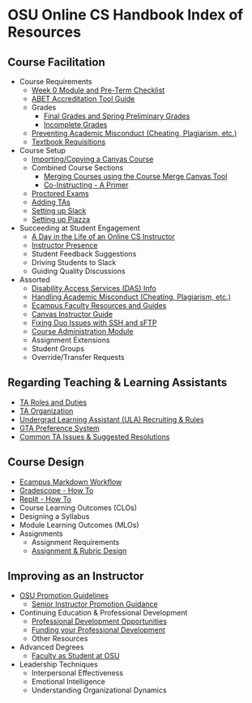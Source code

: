 # OSU Online CS Handbook Index of Resources

## Course Facilitation

- Course Requirements
  - [Week 0 Module and Pre-Term Checklist](Week0List.html)
  - [ABET Accreditation Tool Guide](ABETGuide.html)
  - Grades
    - [Final Grades and Spring Preliminary Grades](IssuingGrades.html)
    - [Incomplete Grades](Incompletes.html)
  - [Preventing Academic Misconduct (Cheating, Plagiarism, etc.)](PreventingAcademicMisconduct.html)
  - [Textbook Requisitions](https://ecampus.oregonstate.edu/faculty/manual/textbook.htm)
- Course Setup
  - [Importing/Copying a Canvas Course](https://ecampus.oregonstate.edu/faculty/canvas/QuickReference-ImportYourCourseContent.pdf)
  - Combined Course Sections
    - [Merging Courses using the Course Merge Canvas Tool](CourseMerge.html)
    - [Co-Instructing - A Primer](CoinstructingPrimer.html)
  - [Proctored Exams](ProctoredExams.html)
  - [Adding TAs](https://ecampus.oregonstate.edu/faculty/canvas/QuickReference-ManageAssistants.pdf)
  - [Setting up Slack](SlackSetup.html)
  - [Setting up Piazza](PiazzaSetup.html)
- Succeeding at Student Engagement
  - [A Day in the Life of an Online CS Instructor](DayInTheLife.html)
  - [Instructor Presence](InstructorPresence.html)
  - Student Feedback Suggestions
  - Driving Students to Slack
  - Guiding Quality Discussions
- Assorted
  - [Disability Access Services (DAS) Info](DAS.html)
  - [Handling Academic Misconduct (Cheating, Plagiarism, etc.)](HandlingAcademicMisconduct.html)
  - [Ecampus Faculty Resources and Guides](https://ecampus.oregonstate.edu/faculty/canvas/)
  - [Canvas Instructor Guide](https://community.canvaslms.com/docs/DOC-10460)
  - [Fixing Duo Issues with SSH and sFTP](sshKeyGuides.html)
  - [Course Administration Module](CourseAdminModule.html)
  - Assignment Extensions
  - Student Groups
  - Override/Transfer Requests

## Regarding Teaching & Learning Assistants

- [TA Roles and Duties](TARolesDuties.html)
- [TA Organization](TAOrganization.html)
- [Undergrad Learning Assistant (ULA) Recruiting & Rules](LearningAssistants.html)
- [GTA Preference System](GTAPreferences.html)
- [Common TA Issues & Suggested Resolutions](TAIssues.html)

## Course Design

- [Ecampus Markdown Workflow](MarkdownWorkflow.html)
- [Gradescope - How To](Gradescope.html)
- [Replit - How To](Replit.html)
- Course Learning Outcomes (CLOs)
- Designing a Syllabus
- Module Learning Outcomes (MLOs)
- Assignments
  - Assignment Requirements
  - [Assignment & Rubric Design](AssignmentRubricDesign.html)

## Improving as an Instructor

- [OSU Promotion Guidelines](https://facultyaffairs.oregonstate.edu/faculty-handbook/promotion-and-tenure-guidelines)
  - [Senior Instructor Promotion Guidance](SeniorInstructorPromotion.html)
- Continuing Education & Professional Development
  - [Professional Development Opportunities](ProfessionalDevOpportunities.html)
  - [Funding your Professional Development](ProfessionalDevFunding.html)
  - Other Resources
- Advanced Degrees
  - [Faculty as Student at OSU](https://gradschool.oregonstate.edu/admissions/faculty-as-student)
- Leadership Techniques
  - Interpersonal Effectiveness
  - Emotional Intelligence
  - Understanding Organizational Dynamics
